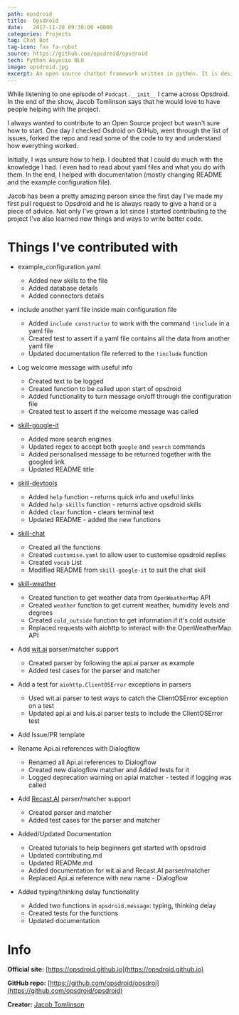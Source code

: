 ```yaml
---
path: opsdroid
title:  Opsdroid
date:   2017-11-20 09:30:00 +0000
categories: Projects
tag: Chat Bot
tag-icon: fas fa-robot
source: https://github.com/opsdroid/opsdroid
tech: Python Asyncio NLU
image: opsdroid.jpg
excerpt: An open source chatbot framework written in python. It is designed to be extendable, scalable and simple.
---
```

While listening to one episode of `Podcast.__init__` I came across Opsdroid. In the end of the show, Jacob Tomlinson says that he would love to have people helping with the project.  

I always wanted to contribute to an Open Source project but wasn't sure how to start. One day I checked Osdroid on GitHub, went through the list of issues, forked the repo and read some of the code to try and understand how everything worked.

Initially, I was unsure how to help. I doubted that I could do much with the knowledge I had. I even had to read about yaml files and what you do with them. In the end, I helped with documentation (mostly changing README and the example configuration file).

Jacob has been a pretty amazing person since the first day I've made my first pull request to Opsdroid and he is always ready to give a hand or a piece of advice. Not only I've grown a lot since I started contributing to the project I've also learned new things and ways to write better code.

# Things I've contributed with

- example_configuration.yaml
  - Added new skills to the file
  - Added database details
  - Added connectors details

- include another yaml file inside main configuration file
  - Added `include constructor` to work with the command `!include` in a yaml file
  - Created test to assert if a yaml file contains all the data from another yaml file
  - Updated documentation file referred to the `!include` function

- Log welcome message with useful info
  - Created text to be logged
  - Created function to be called upon start of opsdroid
  - Added functionality to turn message on/off through the configuration file
  - Created test to assert if the welcome message was called

- [skill-google-it](https://github.com/opsdroid/skill-google-it)
  - Added more search engines
  - Updated regex to accept both `google` and `search` commands
  - Added personalised message to be returned together with the googled link
  - Updated README title

- [skill-devtools](https://github.com/opsdroid/skill-devtools/)
  - Added `help` function - returns quick info and useful links
  - Added `help skills` function - returns active opsdroid skills
  - Added `clear` function - clears terminal text
  - Updated README - added the new functions

- [skill-chat](https://github.com/FabioRosado/skill-chat)
  - Created all the functions
  - Created `customise.yaml` to allow user to customise opsdroid replies
  - Created `vocab` List
  - Modified README from `skill-google-it` to suit the chat skill

- [skill-weather](https://github.com/FabioRosado/skill-weather/)
  - Created function to get weather data from `OpenWeatherMap` API
  - Created `weather` function to get current weather, humidity levels and degrees
  - Created `cold_outside` function to get information if it's cold outside
  - Replaced requests with aiohttp to interact with the OpenWeatherMap API

- Add [wit.ai](https://wit.ai) parser/matcher support
  - Created parser by following the api.ai parser as example
  - Added test cases for the parser and matcher

- Add a test for `aiohttp.ClientOSError` exceptions in parsers
  - Used wit.ai parser to test ways to catch the ClientOSError exception on a test
  - Updated api.ai and luis.ai parser tests to include the ClientOSError test

- Add Issue/PR template 

- Rename Api.ai references with Dialogflow
  - Renamed all Api.ai references to Dialogflow
  - Created new dialogflow matcher and Added tests for it
  - Logged deprecation warning on apiai matcher - tested if logging was called

- Add [Recast.AI](https://recast.ai/) parser/matcher support
  - Created parser and matcher
  - Added test cases for the parser and matcher
  
- Added/Updated Documentation
  - Created tutorials to help beginners get started with opsdroid
  - Updated contributing.md
  - Updated READMe.md
  - Added documentation for wit.ai and Recast.AI parser/matcher
  - Replaced Api.ai reference with new name - Dialogflow

- Added typing/thinking delay functionality
  - Added two functions in `opsdroid.message`: typing, thinking delay
  - Created tests for the functions
  - Updated documentation

# Info

**Official site:** [https://opsdroid.github.io](https://opsdroid.github.io)

**GitHub repo:** [https://github.com/opsdroid/opsdroi](https://github.com/opsdroid/opsdroid)

**Creator:** [Jacob Tomlinson](https://www.jacobtomlinson.co.uk)